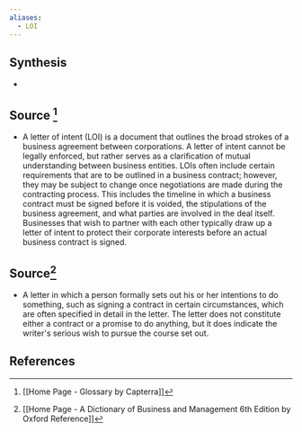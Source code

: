```yaml
---
aliases:
  - LOI
---
```

## Synthesis
- 
## Source [^1]
- A letter of intent (LOI) is a document that outlines the broad strokes of a business agreement between corporations. A letter of intent cannot be legally enforced, but rather serves as a clarification of mutual understanding between business entities. LOIs often include certain requirements that are to be outlined in a business contract; however, they may be subject to change once negotiations are made during the contracting process. This includes the timeline in which a business contract must be signed before it is voided, the stipulations of the business agreement, and what parties are involved in the deal itself. Businesses that wish to partner with each other typically draw up a letter of intent to protect their corporate interests before an actual business contract is signed.
## Source[^2]
- A letter in which a person formally sets out his or her intentions to do something, such as signing a contract in certain circumstances, which are often specified in detail in the letter. The letter does not constitute either a contract or a promise to do anything, but it does indicate the writer's serious wish to pursue the course set out.
## References

[^1]: [[Home Page - Glossary by Capterra]]
[^2]: [[Home Page - A Dictionary of Business and Management 6th Edition by Oxford Reference]]